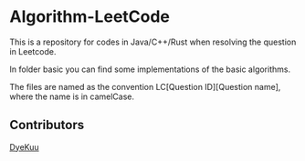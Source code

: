 # Algorithm-LeetCode
This is a repository for codes in Java/C++/Rust when resolving the question in Leetcode.

In folder basic you can find some implementations of the basic algorithms.

The files are named as the convention LC[Question ID][Question name], where the name is in camelCase.

## Contributors

[DyeKuu](https://github.com/DyeKuu)
